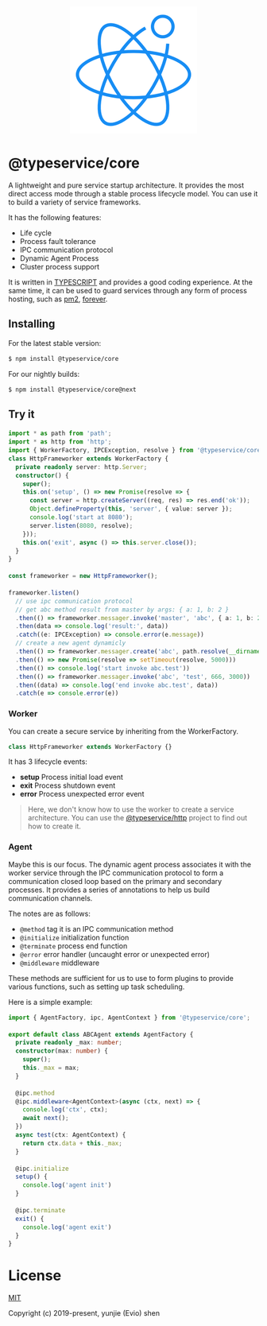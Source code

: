 <center><img src="https://github.com/typeservice/core/raw/master/logo/256.png" /></center>

# @typeservice/core

A lightweight and pure service startup architecture. It provides the most direct access mode through a stable process lifecycle model. You can use it to build a variety of service frameworks.

It has the following features:

- Life cycle
- Process fault tolerance
- IPC communication protocol
- Dynamic Agent Process
- Cluster process support

It is written in [TYPESCRIPT](https://www.typescriptlang.org/) and provides a good coding experience. At the same time, it can be used to guard services through any form of process hosting, such as [pm2](https://www.npmjs.com/package/pm2), [forever](https://www.npmjs.com/package/forever).

## Installing

For the latest stable version:

```bash
$ npm install @typeservice/core
```

For our nightly builds:

```bash
$ npm install @typeservice/core@next
```

## Try it

```ts
import * as path from 'path';
import * as http from 'http';
import { WorkerFactory, IPCException, resolve } from '@typeservice/core';
class HttpFrameworker extends WorkerFactory {
  private readonly server: http.Server;
  constructor() {
    super();
    this.on('setup', () => new Promise(resolve => {
      const server = http.createServer((req, res) => res.end('ok'));
      Object.defineProperty(this, 'server', { value: server });
      console.log('start at 8080');
      server.listen(8080, resolve);
    }));
    this.on('exit', async () => this.server.close());
  }
}

const frameworker = new HttpFrameworker();

frameworker.listen()
  // use ipc communication protocol
  // get abc method result from master by args: { a: 1, b: 2 }
  .then(() => frameworker.messager.invoke('master', 'abc', { a: 1, b: 2 }))
  .then(data => console.log('result:', data))
  .catch((e: IPCException) => console.error(e.message))
  // create a new agent dynamicly
  .then(() => frameworker.messager.create('abc', path.resolve(__dirname, '../agent/abc'), 678))
  .then(() => new Promise(resolve => setTimeout(resolve, 5000)))
  .then(() => console.log('start invoke abc.test'))
  .then(() => frameworker.messager.invoke('abc', 'test', 666, 3000))
  .then((data) => console.log('end invoke abc.test', data))
  .catch(e => console.error(e))
```

### Worker

You can create a secure service by inheriting from the WorkerFactory.

```ts
class HttpFrameworker extends WorkerFactory {}
```

It has 3 lifecycle events:

- **setup** Process initial load event
- **exit** Process shutdown event
- **error** Process unexpected error event

> Here, we don't know how to use the worker to create a service architecture. You can use the [@typeservice/http](https://github.com/typeservice/http) project to find out how to create it.

### Agent

Maybe this is our focus. The dynamic agent process associates it with the worker service through the IPC communication protocol to form a communication closed loop based on the primary and secondary processes. It provides a series of annotations to help us build communication channels.

The notes are as follows:

- `@method` tag it is an IPC communication method
- `@initialize` initialization function
- `@terminate` process end function
- `@error` error handler (uncaught error or unexpected error)
- `@middleware` middleware

These methods are sufficient for us to use to form plugins to provide various functions, such as setting up task scheduling.

Here is a simple example:

```ts
import { AgentFactory, ipc, AgentContext } from '@typeservice/core';

export default class ABCAgent extends AgentFactory {
  private readonly _max: number;
  constructor(max: number) {
    super();
    this._max = max;
  }

  @ipc.method
  @ipc.middleware<AgentContext>(async (ctx, next) => {
    console.log('ctx', ctx);
    await next();
  })
  async test(ctx: AgentContext) {
    return ctx.data + this._max;
  }

  @ipc.initialize
  setup() {
    console.log('agent init')
  }

  @ipc.terminate
  exit() {
    console.log('agent exit')
  }
}
```

# License

[MIT](http://opensource.org/licenses/MIT)

Copyright (c) 2019-present, yunjie (Evio) shen
